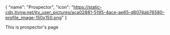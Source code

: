 {
  "name": "Prospector",
  "icon": "https://static-cdn.jtvnw.net/jtv_user_pictures/aca02881-5195-4ace-ae65-d6074ab76580-profile_image-150x150.png"
}

This is prospector's page
